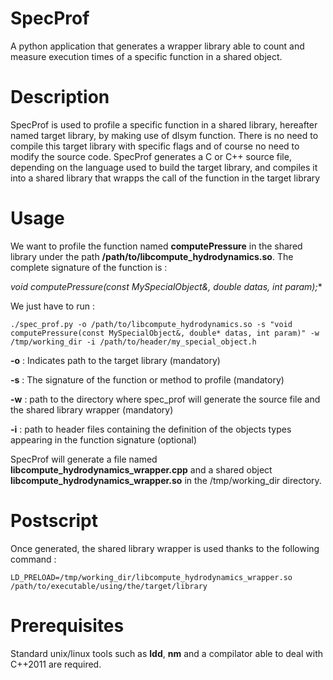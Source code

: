 # SpecProf
A python application that generates a wrapper library able to count and measure execution times of a specific function in a shared object.

# Description

SpecProf is used to profile a specific function in a shared library, hereafter named target library, by making use of dlsym function.
There is no need to compile this target library with specific flags and of course no need to modify the source code.
SpecProf generates a C or C++ source file, depending on the language used to build the target library, and compiles it into a shared library that wrapps the call of the function in the target library

# Usage

We want to profile the function named **computePressure** in the shared library under the path **/path/to/libcompute_hydrodynamics.so**. The complete signature of the function is :

**void computePressure(const MySpecialObject&, double* datas, int param);**

We just have to run :

`./spec_prof.py -o /path/to/libcompute_hydrodynamics.so -s "void computePressure(const MySpecialObject&, double* datas, int param)" -w /tmp/working_dir -i /path/to/header/my_special_object.h`

**-o** : Indicates path to the target library (mandatory)

**-s** : The signature of the function or method to profile (mandatory)

**-w** : path to the directory where spec_prof will generate the source file and the shared library wrapper (mandatory)

**-i** : path to header files containing the definition of the objects types appearing in the function signature (optional)

SpecProf will generate a file named **libcompute_hydrodynamics_wrapper.cpp** and a shared object **libcompute_hydrodynamics_wrapper.so** in the /tmp/working_dir directory. 

# Postscript

Once generated, the shared library wrapper is used thanks to the following command :

`LD_PRELOAD=/tmp/working_dir/libcompute_hydrodynamics_wrapper.so /path/to/executable/using/the/target/library`

# Prerequisites

Standard unix/linux tools such as **ldd**, **nm** and a compilator able to deal with C++2011 are required.
